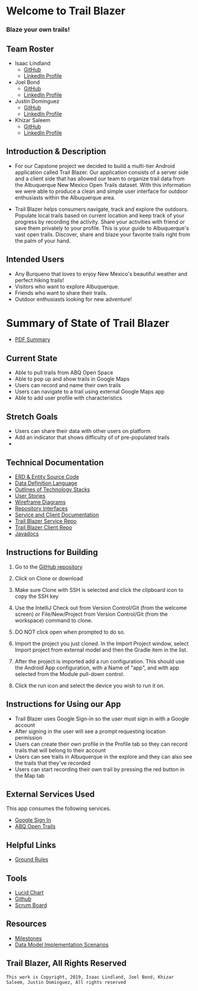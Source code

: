 # Welcome to Trail Blazer

### Blaze your own trails! 

## Team Roster
* Isaac Lindland
    * [GitHub](https://github.com/swandivejack)
    * [LinkedIn Profile](https://www.linkedin.com/in/isaaclindland/)
* Joel Bond
    * [GitHub](https://github.com/bondj89)
    * [LinkedIn Profile](https://www.linkedin.com/in/bondcsm/)
* Justin Dominguez
    * [GitHub](https://github.com/justinbdom)
    * [LinkedIn Profile](https://www.linkedin.com/in/justin-dominguez-8912b3191/)
* Khizar Saleem
    * [GitHub](https://github.com/khizar-saleem)
    * [LinkedIn Profile](https://www.linkedin.com/in/khizar-saleem/)
    
    

## Introduction & Description 
* For our Capstone project we decided to build a multi-tier Android application called Trail Blazer. 
Our application consists of a server side and a client side that has allowed our team to organize 
trail data from the Albuquerque New Mexico Open Trails dataset. With this information we were able 
to produce a clean and simple user interface for outdoor enthusiasts within the Albuquerque area. 

* Trail Blazer helps consumers navigate, track and explore the outdoors. Populate local trails based 
on current location and keep track of your progress by recording the activity. Share your activities 
with friend or save them privately to your profile. This is your guide to Albuquerque's vast open trails. 
Discover, share and blaze your favorite trails right from the palm of your hand. 


## Intended Users
* Any Burqueno that loves to enjoy New Mexico's beautiful weather and perfect hiking trails! 
* Visitors who want to explore Albuquerque. 
* Friends who want to share their trails. 
* Outdoor enthusiasts looking for new adventure! 



# Summary of State of Trail Blazer
* [PDF Summary](docs/resources/trailblazer-summary.pdf)

## Current State
* Able to pull trails from ABQ Open Space 
* Able to pop up and show trails in Google Maps
* Users can record and name their own trails
* Users can navigate to a trail using external Google Maps app
* Able to add user profile with characteristics 

## Stretch Goals
* Users can share their data with other users on platform 
* Add an indicator that shows difficulty of of pre-populated trails
* 


## Technical Documentation

* [ERD & Entity Source Code](docs/erd.md)  
* [Data Definition Language](docs/ddl.md)
* [Outlines of Technology Stacks](docs/outlines-of-technology-stacks.md)
* [User Stories](docs/user-stories.md) 
* [Wireframe Diagrams](docs/wireframe.md)
* [Repository Interfaces](docs/repo-interfaces.md) 
* [Service and Client Documentation](docs/controllers-and-services.md)
* [Trail Blazer Service Repo](https://github.com/the-trail-blazer/trailblazer-service)
* [Trail Blazer Client Repo](https://github.com/the-trail-blazer/trailblazer-client)
* [Javadocs](https://the-trail-blazer.github.io/trailblazer-service/docs/javadocs/overviewsummary.html)


## Instructions for Building 

1. Go to the [GitHub repository](https://github.com/the-trail-blazer/trailblazer-client)

2. Click on Clone or download

3. Make sure Clone with SSH is selected and click the clipboard icon to copy the SSH key

4. Use the IntelliJ Check out from Version Control/Git (from the welcome screen) or File/New/Project from Version Control/Git (from the workspace) command to clone.
  
5. DO NOT click open when prompted to do so.

6. Import the project you just cloned. In the Import Project window, select Import project from external model and then the Gradle item in the list.

7. After the project is imported add a run configuration. This should use the Android App configuration, with a Name of "app", and with app selected from the Module pull-down control.

8. Click the run icon and select the device you wish to run it on.

## Instructions for Using our App
* Trail Blazer uses Google Sign-in so the user must sign in with a Google account
* After signing in the user will see a prompt requesting location permission
* Users can create their own profile in the Profile tab so they can record trails that will belong to their account
* Users can see trails in Albuquerque in the explore and they can also see the trails that they've recorded
* Users can start recording their own trail by pressing the red button in the Map tab
 

## External Services Used
This app consumes the following services. 
+ [Google Sign In](https://developers.google.com/identity)
+ [ABQ Open Trails](http://data.cabq.gov/community/opentrails/)



## Helpful Links
* [Ground Rules](docs/ground-rules.md)





## Tools 
* [Lucid Chart](lucidchart.com)
* [Github](https://github.com/the-trail-blazer)
* [Scrum Board](https://github.com/the-trail-blazer/trailblazer.github.io/projects/5)


## Resources 
* [Milestones](docs/milestones.md)
* [Data Model Implementation Scenarios](https://deep-dive-coding-java-cohort-8.github.io/2019/10/17/data-model-implementation-scenarios.html)

## Trail Blazer, All Rights Reserved
```
This work is Copyright, 2019, Isaac Lindland, Joel Bond, Khizar Saleem, Justin Dominguez, All rights reserved
```






